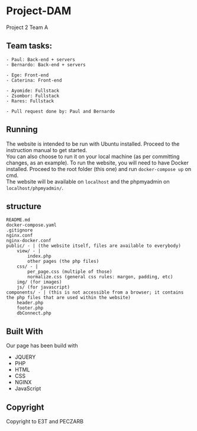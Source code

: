 # Project-DAM
Project 2 Team A

## Team tasks: 
    - Paul: Back-end + servers
    - Bernardo: Back-end + servers

    - Ege: Front-end
    - Caterina: Front-end

    - Ayomide: Fullstack
    - Zsombor: Fullstack
    - Rares: Fullstack
 
    - Pull request done by: Paul and Bernardo


## Running
The website is intended to be run with Ubuntu installed. Proceed to the instruction manual to get started.
\
You can also choose to run it on your local machine (as per committing changes, as an example).
To run the website, you will need to have Docker installed.
Proceed to the root folder (this one) and run `docker-compose up` on cmd.
\
The website will be available on `localhost` and the phpmyadmin on `localhost/phpmyadmin/`.


## structure
```
README.md
docker-compose.yaml
.gitignore
nginx.conf
nginx-docker.conf
public/ - | (the website itself, files are available to everybody)
    view/ - |
        index.php
        other pages (the php files)
    css/ - |
        per_page.css (multiple of those)
        normalize.css (general css rules: margon, padding, etc)
    img/ (for images)
    js/ (for javascript)
components/ - | (this is not accessible from a browser; it contains the php files that are used within the website)
    header.php
    footer.php
    dbConnect.php
```


## Built With
Our page has been build with
* JQUERY
* PHP
* HTML
* CSS
* NGINX
* JavaScript

## Copyright
Copyright to E3T and PECZARB
